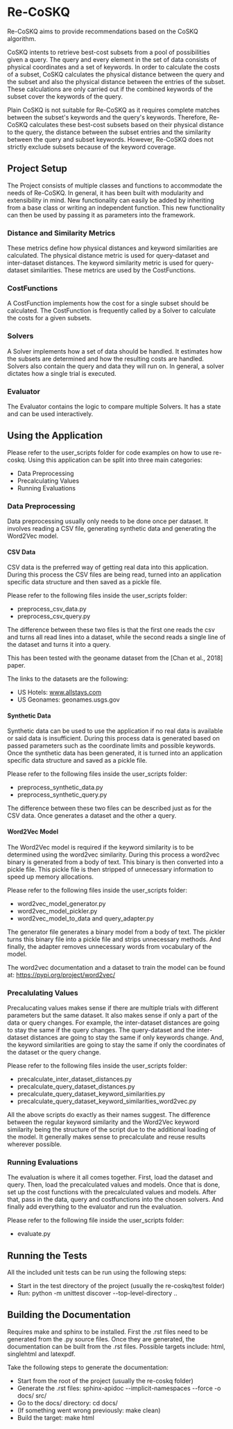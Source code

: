 # Re-CoSKQ

Re-CoSKQ aims to provide recommendations based on the CoSKQ algorithm.

CoSKQ intents to retrieve best-cost subsets from a pool of possibilities given a query.
The query and every element in the set of data consists of physical coordinates and a set of keywords.
In order to calculate the costs of a subset, CoSKQ calculates the physical distance between the query and the subset and also the physical distance between the entries of the subset.
These calculations are only carried out if the combined keywords of the subset cover the keywords of the query.

Plain CoSKQ is not suitable for Re-CoSKQ as it requires complete matches between the subset's keywords and the query's keywords.
Therefore, Re-CoSKQ calculates these best-cost subsets based on their physical distance to the query, the distance between the subset entries and the similarity between the query and subset keywords.
However, Re-CoSKQ does not strictly exclude subsets because of the keyword coverage.

## Project Setup

The Project consists of multiple classes and functions to accommodate the needs of Re-CoSKQ.
In general, it has been built with modularity and extensibility in mind.
New functionality can easily be added by inheriting from a base class or writing an independent function.
This new functionality can then be used by passing it as parameters into the framework.

### Distance and Similarity Metrics

These metrics define how physical distances and keyword similarities are calculated.
The physical distance metric is used for query-dataset and inter-dataset distances.
The keyword similarity metric is used for query-dataset similarities.
These metrics are used by the CostFunctions.

### CostFunctions

A CostFunction implements how the cost for a single subset should be calculated.
The CostFunction is frequently called by a Solver to calculate the costs for a given subsets.

### Solvers

A Solver implements how a set of data should be handled.
It estimates how the subsets are determined and how the resulting costs are handled.
Solvers also contain the query and data they will run on.
In general, a solver dictates how a single trial is executed.

### Evaluator

The Evaluator contains the logic to compare multiple Solvers.
It has a state and can be used interactively.

## Using the Application

Please refer to the user_scripts folder for code examples on how to use re-coskq.
Using this application can be split into three main categories:
 - Data Preprocessing
 - Precalculating Values
 - Running Evaluations

### Data Preprocessing

Data preprocessing usually only needs to be done once per dataset.
It involves reading a CSV file, generating synthetic data and generating the Word2Vec model.

#### CSV Data

CSV data is the preferred way of getting real data into this application.
During this process the CSV files are being read, 
turned into an application specific data structure and then saved as a pickle file.

Please refer to the following files inside the user_scripts folder:
 - preprocess_csv_data.py
 - preprocess_csv_query.py
 
 The difference between these two files is 
 that the first one reads the csv and  turns all read lines into a dataset, 
 while the second reads a single line of the dataset and turns it into a query.
 
 This has been tested with the geoname dataset from the [Chan et al., 2018] paper.
 
 The links to the datasets are the following:
 - US Hotels: www.allstays.com
 - US Geonames: geonames.usgs.gov
 

#### Synthetic Data

Synthetic data can be used to use the application if no real data is available or said data is insufficient.
During this process data is generated based on passed parameters such as the coordinate limits and possible keywords.
Once the synthetic data has been generated, it is turned into an application specific data structure and saved as a pickle file.

Please refer to the following files inside the user_scripts folder:
 - preprocess_synthetic_data.py
 - preprocess_synthetic_query.py
 
 The difference between these two files can be described just as for the CSV data.
 Once generates a dataset and the other a query.

#### Word2Vec Model

The Word2Vec model is required if the keyword similarity is to be determined using the word2vec similarity.
During this process a word2vec binary is generated from a body of text.
This binary is then converted into a pickle file.
This pickle file is then stripped of unnecessary information to speed up memory allocations.

Please refer to the following files inside the user_scripts folder:
 - word2vec_model_generator.py
 - word2vec_model_pickler.py
 - word2vec_model_to_data and query_adapter.py
 
 The generator file generates a binary model from a body of text.
 The pickler turns this binary file into a pickle file and strips unnecessary methods.
 And finally, the adapter removes unnecessary words from vocabulary of the model.
 
 The word2vec documentation and a dataset to train the model can be found at: https://pypi.org/project/word2vec/
 
### Precalulating Values

Precalucating values makes sense if there are multiple trials with different parameters but the same dataset.
It also makes sense if only a part of the data or query changes.
For example, the inter-dataset distances are going to stay the same if the query changes.
The query-dataset and the inter-dataset distances are going to stay the same if only keywords change.
And, the keyword similarities are going to stay the same if only the coordinates of the dataset or the query change.

Please refer to the following files inside the user_scripts folder:
 - precalculate_inter_dataset_distances.py
 - precalculate_query_dataset_distances.py
 - precalculate_query_dataset_keyword_similarities.py
 - precalculate_query_dataset_keyword_similarities_word2vec.py

All the above scripts do exactly as their names suggest.
The difference between the regular keyword similarity and the Word2Vec keyword similarity being 
the structure of the script due to the additional loading of the model.
It generally makes sense to precalculate and reuse results wherever possible.

### Running Evaluations

The evaluation is where it all comes together.
First, load the dataset and query.
Then, load the precalculated values and models.
Once that is done, set up the cost functions with the precalculated values and models.
After that, pass in the data, query and costfunctions into the chosen solvers.
And finally add everything to the evaluator and run the evaluation.

Please refer to the following file inside the user_scripts folder:
 - evaluate.py

## Running the Tests

All the included unit tests can be run using the following steps:

 - Start in the test directory of the project (usually the re-coskq/test folder)
 - Run: python -m unittest discover --top-level-directory ..
 
## Building the Documentation

Requires make and sphinx to be installed.
First the .rst files need to be generated from the .py source files.
Once they are generated, the documentation can be built from the .rst files.
Possible targets include: html, singlehtml and latexpdf.

Take the following steps to generate the documentation:
 - Start from the root of the project (usually the re-coskq folder)
 - Generate the .rst files: sphinx-apidoc --implicit-namespaces --force -o docs/ src/
 - Go to the docs/ directory: cd docs/
 - (If something went wrong previously: make clean)
 - Build the target: make html